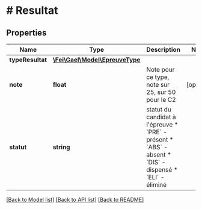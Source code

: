 # # Resultat

## Properties

Name | Type | Description | Notes
------------ | ------------- | ------------- | -------------
**typeResultat** | [**\Fei\Gael\Model\EpreuveType**](EpreuveType.md) |  |
**note** | **float** | Note pour ce type, note sur 25, sur 50 pour le C2 | [optional]
**statut** | **string** | statut du candidat à l&#39;épreuve * &#x60;PRE&#x60; - présent * &#x60;ABS&#x60; - absent * &#x60;DIS&#x60; - dispensé * &#x60;ELI&#x60; - éliminé |

[[Back to Model list]](../../README.md#models) [[Back to API list]](../../README.md#endpoints) [[Back to README]](../../README.md)

